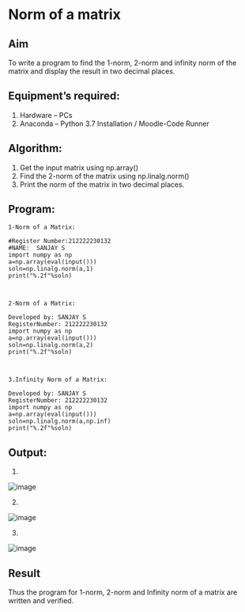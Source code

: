 # Norm of a matrix
## Aim
To write a program to find the 1-norm, 2-norm and infinity norm of the matrix and display the result in two decimal places.
## Equipment’s required:
1.	Hardware – PCs
2.	Anaconda – Python 3.7 Installation / Moodle-Code Runner
## Algorithm:
1. Get the input matrix using np.array()   
2. Find the 2-norm of the matrix using np.linalg.norm()
3. Print the norm of the matrix in two decimal places.
## Program:
```
1-Norm of a Matrix:

#Register Number:212222230132
#NAME:  SANJAY S
import numpy as np
a=np.array(eval(input()))
soln=np.linalg.norm(a,1)
print("%.2f"%soln)



2-Norm of a Matrix:

Developed by: SANJAY S
RegisterNumber: 212222230132
import numpy as np
a=np.array(eval(input()))
soln=np.linalg.norm(a,2)
print("%.2f"%soln)



3.Infinity Norm of a Matrix:

Developed by: SANJAY S
RegisterNumber: 212222230132
import numpy as np
a=np.array(eval(input()))
soln=np.linalg.norm(a,np.inf)
print("%.2f"%soln)

```
## Output:
1.
![image](https://github.com/22002102/Norm-of-a-matrix/assets/119091638/c215395c-2651-434b-a7e7-7b564dbbd86b)



2.
![image](https://github.com/22002102/Norm-of-a-matrix/assets/119091638/7d6a98ff-bbbb-484d-acd1-95104ccf4cfa)



3.
![image](https://github.com/22002102/Norm-of-a-matrix/assets/119091638/d3649371-6490-46f1-b984-e195a28ccb3f)


## Result
Thus the program for 1-norm, 2-norm and Infinity norm of a matrix are written and verified.
